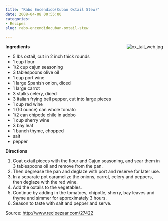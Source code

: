 ```yaml
---
title: "Rabo Encendido(Cuban Oxtail Stew)"
date: 2008-04-08 00:55:00
categories:
- Recipes
slug: rabo-encendidocuban-oxtail-stew

---
```


<img src="/public/uploads/2008/04/ox_tail_web.jpg" alt="ox_tail_web.jpg" align="right" /><strong>Ingredients</strong>
<ul>
	<li> 5 lbs oxtail, cut in 2 inch thick rounds</li>
	<li> 1 cup flour</li>
	<li> 1/2 cup cajun seasoning</li>
	<li> 3 tablespoons olive oil</li>
	<li> 1 cup port wine</li>
	<li> 1 large Spanish onion, diced</li>
	<li> 1 large carrot</li>
	<li> 3 stalks celery, diced</li>
	<li> 3 italian frying bell pepper, cut into large pieces</li>
	<li> 1 cup red wine</li>
	<li> 1 (10 ounce) can whole tomato</li>
	<li> 1/2 can chipotle chile in adobo</li>
	<li> 1 cup sherry wine</li>
	<li> 3 bay leaf</li>
	<li> 1 bunch thyme, chopped</li>
	<li> salt</li>
	<li> pepper</li>
</ul>
<strong>Directions</strong>
<ol>
	<li>Coat oxtail pieces with the flour and Cajun seasoning, and sear them in 3 tablespoons oil and remove from the pan.</li>
	<li>Then degrease the pan and deglaze with port and reserve for later use.</li>
	<li>In a separate pot caramelize the onions, carrot, celery and peppers, then deglaze with the red wine.</li>
	<li>Add the oxtails to the vegetables.</li>
	<li>Continue by adding in the tomatoes, chipotle, sherry, bay leaves and thyme and simmer for approximately 3 hours.</li>
	<li>Season to taste with salt and pepper and serve.</li>
</ol>
Source: <a href="http://www.recipezaar.com/27422">http://www.recipezaar.com/27422</a>
